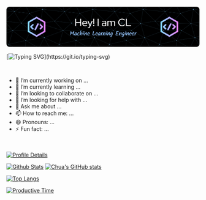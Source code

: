 <!-- ### Hi there 👋 -->

![Header](./github-header-image-dark.png)

[![Typing SVG](https://readme-typing-svg.demolab.com/?lines=Hello+!+Welcome+to+my+profile+...;Please+view+projects+at+repositories+.;Thank+you+!!!)](https://git.io/typing-svg)

&nbsp;
- 🔭 I’m currently working on ...
- 🌱 I’m currently learning ...
- 👯 I’m looking to collaborate on ...
- 🤔 I’m looking for help with ...
- 💬 Ask me about ...
- 📫 How to reach me: ...
- 😄 Pronouns: ...
- ⚡ Fun fact: ...

&nbsp;

[![Profile Details](https://github-profile-summary-cards.vercel.app/api/cards/profile-details?username=liangchua&theme=tokyonight)](https://github.com/liangchua)

[![Github Stats](https://github-profile-summary-cards.vercel.app/api/cards/stats?username=liangchua&theme=tokyonight)](https://github.com/liangchua)
[![Chua's GitHub stats](https://github-readme-stats.vercel.app/api?username=liangchua&count_private=true&show_icons=true&include_all_commits=true&theme=tokyonight&border_width=0)](https://github.com/liangchua)

[![Top Langs](https://github-readme-stats.vercel.app/api/top-langs/?username=liangchua&theme=tokyonight&layout=compact)](https://github.com/liangchua/github-readme-stats)

[![Productive Time](https://github-profile-summary-cards.vercel.app/api/cards/productive-time?username=liangchua&theme=tokyonight&utcOffset=8)](https://github.com/liangchua)

<!--
[![Top Langs Repo](https://github-profile-summary-cards.vercel.app/api/cards/repos-per-language?username=liangchua&theme=tokyonight)](https://github.com/liangchua)

[![Top Langs Commit](https://github-profile-summary-cards.vercel.app/api/cards/most-commit-language?username=liangchua&theme=tokyonight)](https://github.com/liangchua)
-->

<!-- this shown the most used languages 
[![Top Langs](https://github-readme-stats.vercel.app/api/top-langs/?username=liangchua&layout=compact)](https://github.com/liangchua)
-->

<!--
**liangchua/liangchua** is a ✨ _special_ ✨ repository because its `README.md` (this file) appears on your GitHub profile.

Here are some ideas to get you started:

- 🔭 I’m currently working on ...
- 🌱 I’m currently learning ...
- 👯 I’m looking to collaborate on ...
- 🤔 I’m looking for help with ...
- 💬 Ask me about ...
- 📫 How to reach me: ...
- 😄 Pronouns: ...
- ⚡ Fun fact: ...
-->
